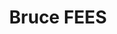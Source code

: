 ---
home: true
title: Bruce FEES
icon: home
containerClass: home
# Banner
heroText: Bruce FEES
tagline: 前端工程化多包管理解决方案
heroImage: https://jowayyoung.github.io/static/bruce/logo.svg
heroImageDark: https://jowayyoung.github.io/static/bruce/logo.svg
heroImageStyle:
bgImage: https://jowayyoung.github.io/static/bruce/bg/red-light.svg
bgImageDark: https://jowayyoung.github.io/static/bruce/bg/red-dark.svg
bgImageStyle:
  background-attachment: fixed
# heroFullScreen: true
actions:
  - link: /app/index.md
    text: 🌐 bruce-app
    type: primary
  - link: /ico/index.md
    text: 🔥 bruce-ico
  - link: /img/index.md
    text: 🖼️ bruce-img
  - link: /lib/index.md
    text: 📦 bruce-lib
  - link: /pkg/index.md
    text: ⚡ bruce-pkg
  - link: /std/index.md
    text: ⚙️ bruce-std
  - link: /ui/index.md
    text: 🎨 bruce-ui
  - link: /us/index.md
    text: 🛠️ bruce-us
# Content
highlights:
  - header: 介绍
    description: <p><b>Bruce FEES</b>是一套完整的多功能的<b>前端工程化多包管理解决方案</b>，涵盖前端开发流程中常见的多个<b>脚手架</b>、<b>工具</b>和<b>类库</b>。</p><p>它基于<b>webpack、rollup、postcss、sass、less、babel、typescript、stylelint、eslint、jest、react、vue、vuepress</b>等多个<b>Npm模块</b>搭建和开发底层架构，采用<b>Monorepo模式</b>和<b>pnpm</b>组织和管理仓库代码。</p><p>目的是简化整个前端开发流程，通过自动化工具处理那些重复繁琐的任务，以提高整体开发效率并降低维护成本。这个框架还致力提供一个高度可扩展的基础架构，方便开发人员在项目中增加新的工具和技术，以满足不断变化的需求。</p>
    image: https://jowayyoung.github.io/static/bruce/summary.svg
    bgImage: https://jowayyoung.github.io/static/bruce/bg/cyan-light.svg
    bgImageDark: https://jowayyoung.github.io/static/bruce/bg/cyan-dark.svg
  - header: 方案
    description: 一套完整的多功能前端工程化多包管理解决方案
    image: https://jowayyoung.github.io/static/bruce/scheme.svg
    bgImage: https://jowayyoung.github.io/static/bruce/bg/blue-light.svg
    bgImageDark: https://jowayyoung.github.io/static/bruce/bg/blue-dark.svg
    features:
      - details: 一个零配置开箱即用的JS/React应用自动化构建脚手架，真正实现构建代码和业务代码完全分离，无需关注构建过程，专心编写业务代码
        link: /app/index.md
        title: 🌐 bruce-app
      - details: 一个基于CSS背景遮罩生成CSS图标的图标处理工具，为图标提供文件监听、格式转换和样式生成的功能
        link: /ico/index.md
        title: 🔥 bruce-ico
      - details: 一个多功能无限制的图像处理工具，为图像提供压缩、分组、标记和变换的批处理功能
        link: /img/index.md
        title: 🖼️ bruce-img
      - details: 一个零配置开箱即用的JS/React类库自动化构建脚手架，真正实现构建代码和业务代码完全分离，无需关注构建过程，专心编写业务代码
        link: /lib/index.md
        title: 📦 bruce-lib
      - details: 一个强化Npm命令的模块处理工具，为模块提供基本骨架创建和链式检查发布的功能
        link: /pkg/index.md
        title: ⚡ bruce-pkg
      - details: 一个集成Stylelint、Eslint和Commitlint的VSCode配置工具，配合VSCode插件为用户提供前端文件的代码校验、代码修复和错误提示的功能
        link: /std/index.md
        title: ⚙️ bruce-std
      - details: 一个React通用组件库，提供基础组件、表单组件、向导组件、展示组件、反馈组件等通用组件
        link: /ui/index.md
        title: 🎨 bruce-ui
      - details: 一个没有框架约束的通用工具库，提供Web环境、Node环境和混合环境的工具函数
        link: /us/index.md
        title: 🛠️ bruce-us
      - details:
        link:
        title:
  - header: 特性
    image: https://jowayyoung.github.io/static/bruce/feature.svg
    bgImage: https://jowayyoung.github.io/static/bruce/bg/purple-light.svg
    bgImageDark: https://jowayyoung.github.io/static/bruce/bg/purple-dark.svg
    highlights:
      - title: 📦 开箱即用
        details: 涵盖的解决方案全部做到零配置开箱即用
      - title: 🛡️ 类型定义
        details: 使用TypeScript开发并提供完整的类型定义文件
      - title: ♻️ 全栈构建
        details: 基于Monorepo模式和全栈链路构思完成每个解决方案
      - title: 📋 规范保障
        details: 深入每个场景内部做好开发阶段的编码细节和代码规范
      - title: 💪 自身提炼
        details: 提炼自身多年的前端工程化和架构设计的工作经验和解决方案
  - header: 安装
    description: <p>在安装之前必须确保<code>node</code>在<code>v16</code>以上，可用<a href="https://github.com/nvm-sh/nvm">nvm</a>或<a href="https://github.com/tj/n">n</a>控制多版本的<code>node环境</code>。</p><p>使用<code>npm</code>安装所需的解决方案到全局环境中，<code>xyz</code>为上述可用包名。</p><p>💥<code>npm i -g @yangzw/bruce-xyz</code></p><p>使用<code>yarn</code>安装所需的解决方案到全局环境中，<code>xyz</code>为上述可用包名。</p><p>💥<code>yarn add global @yangzw/bruce-xyz</code></p><p>使用<code>pnpm</code>安装所需的解决方案到全局环境中，<code>xyz</code>为上述可用包名。</p><p>💥<code>pnpm i -g @yangzw/bruce-xyz</code></p><hr><p><b>使用npm安装失败</b></p><p>✅ 切换npm镜像为淘宝镜像：<code>npm config set registry https://registry.npmmirror.com/</code></p><p>✅ 切换node镜像为淘宝镜像：<code>npm config set disturl https://npm.taobao.org/mirrors/node/</code></p><p>✅ 重新执行安装命令：<code>npm i -g @yangzw/bruce-xyz</code></p><p><b>使用yarn安装失败</b></p><p>✅ 切换yarn镜像为淘宝镜像：<code>yarn config set registry https://registry.npmmirror.com/</code></p><p>✅ 切换node镜像为淘宝镜像：<code>yarn config set disturl https://npm.taobao.org/mirrors/node/</code></p><p>✅ 重新执行安装命令：<code>yarn add global @yangzw/bruce-xyz</code></p><p><b>使用pnpm安装失败</b></p><p>✅ 切换pnpm镜像为淘宝镜像：<code>pnpm config set registry https://registry.npmmirror.com/</code></p><p>✅ 切换node镜像为淘宝镜像：<code>pnpm config set disturl https://npm.taobao.org/mirrors/node/</code></p><p>✅ 重新执行安装命令：<code>pnpm i -g @yangzw/bruce-xyz</code></p><hr><p>在安装每个子包之后，请结合文档来使用。当然你也可以fork一份仓库代码，搭建一套属于自己的<b>前端工程化多包管理解决方案</b>。</p>
    image: https://jowayyoung.github.io/static/bruce/install.svg
    bgImage: https://jowayyoung.github.io/static/bruce/bg/orange-light.svg
    bgImageDark: https://jowayyoung.github.io/static/bruce/bg/orange-dark.svg
  - header: 反馈
    description: <p><b>JowayYoung</b>，<b>资深前端工程师</b>，目前就职于网易互动娱乐事业群，负责前端工程化和前端架构设计相关工作。同时热爱技术输出，也是<b>掘金社区Lv7优秀作家</b>，发表过多本掘金小册。</p><ul><li><a href="https://juejin.cn/book/6850413616484040711" target="_blank">《玩转CSS的艺术之美》</a></li><li><a href="https://juejin.cn/book/7034689774719860739" target="_blank">《从零到一落地前端工程化》</a></li><li>《Node命令行工具的实战通关秘诀》 <small>写作中，争取12月份完成</small></li></ul><p>如果有问题请到<a href="https://github.com/JowayYoung/bruce/issues">Github Issues</a>留言或通过这些方式联系<b>JowayYoung</b>。</p><p class="normal-imgs"><img src="https://jowayyoung.github.io/static/bruce/qrcode-me.jpg" height="400"><img src="https://jowayyoung.github.io/static/bruce/qrcode-us.jpg" height="400"></p>
    image: https://jowayyoung.github.io/static/bruce/feedback.svg
    bgImage: https://jowayyoung.github.io/static/bruce/bg/green-light.svg
    bgImageDark: https://jowayyoung.github.io/static/bruce/bg/green-dark.svg
copyright: false
footer: <span class="mark-blue">MIT Licensed</span> | Copyright © <span class="mark-orange">2017~Present</span><br>Powered By <span class="mark-red">JowayYoung</span>
---